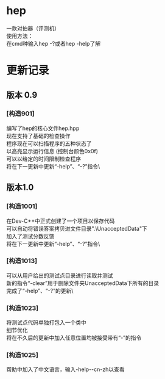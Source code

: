 # hep
 一款对拍器（评测机）\
 使用方法：\
 在cmd种输入hep -?或者hep -help了解

# 更新记录
## 版本 0.9
### \[构造901]
编写了hep的核心文件hep.hpp\
现在支持了基础的检查操作\
程序现在可以扫描程序的五种状态了\
以高亮显示运行信息 (控制台颜色0x0f)\
可以以给定的时间限制检查程序\
将在下一更新中更新“-help”、“-?”指令\

## 版本1.0
### \[构造1001]
在Dev-C++中正式创建了一个项目以保存代码\
可以自动将错误答案拷贝进文件目录".\UnacceptedData"下\
加入了测试分数反馈\
将在下一更新中更新“-help”、“-?”指令\
### \[构造1013]
可以从用户给出的测试点目录进行读取并测试\
新的指令“-clear”用于删除文件夹UnacceptedData下所有的目录\
完成了“-help”、“-?”的更新\
### \[构造1023]
将测试点代码单独打包入一个类中\
细节优化\
将在不久后的更新中加入任意位置均被接受带有“-”的指令
### \[构造1025]
帮助中加入了中文语言，输入-help--cn-zh以查看
